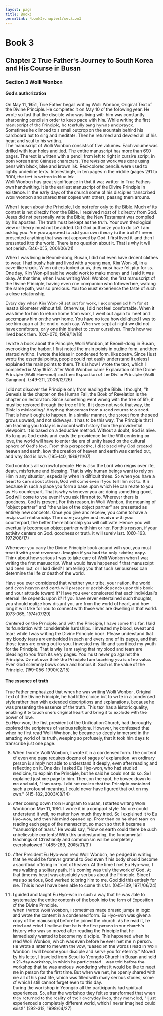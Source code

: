 ```yaml
---
layout: page
title: Book3
permalink: /book3/chapter2/section3
---
```

# Book 3

## Chapter 2 True Father's Journey to South Korea and His Course in Busan

### Section 3 Wolli Wonbon

#### God's authorization
On May 11, 1951, True Father began writing Wolli Wonbon, Original Text of the Divine
Principle. He completed it on May 10 of the following year. He wrote so fast that the disciple who
was living with him was constantly sharpening pencils in order to keep pace with him. While
writing the first manuscript of the Principle, he tearfully sang hymns and prayed. Sometimes he
climbed to a small outcrop on the mountain behind his cardboard hut to sing and meditate. Then
he returned and devoted all of his heart and soul to his writing.  
The manuscript of Wolli Wonbon consists of five volumes. Each volume was drilled with four
holes and tied. The entire manuscript has more than 690 pages. The text is written with a pencil
from left to right in cursive script, in both Korean and Chinese characters. The revision work was
done using pens with black, blue and brown ink. Red-colored pencils were used to lightly
underline texts. Interestingly, in ten pages in the middle (pages 291 to 300), the text is written in
blue ink.  
Wolli Wonbon has great significance in that it was written in True Fathers own handwriting. It is
the earliest manuscript of the Divine Principle in existence. In the early days of the church some
of his disciples transcribed Wolli Wonbon and shared their copies with others, passing them
around.

When I teach about the Principle, I do not refer only to the Bible. Much of its content is not directly
from the Bible. I received most of it directly from God. Jesus did not personally write the Bible; the New
Testament was compiled by his apostles.
The truth must be kept as the truth. Your own theological view or theory must not be added. Did God
authorize you to do so? I am asking you: Are you approved to add your own theory to the truth? I never
presented anything that was not approved by God. I first lived it, and then I presented it to the world.
There is no question about it. That is why it will not perish. (346-055, 2001/06/21)

When I was living in Beomil-dong, Busan, I did not even have decent clothes to wear. I had bushy hair
and lived with a young man, Kim Won-pil, in a cave-like shack. When others looked at us, they must
have felt pity for us.
One day, Kim Won-pil said he would work to make money and I said it was okay. At that time, when I
was writing Wolli Wonbon, the first manuscript of the Divine Principle, having even one companion who
followed me, walking the same path, was so precious. You too must experience the taste of such a close
relationship.

Every day when Kim Won-pil set out for work, I accompanied him for at least a kilometer without fail.
Otherwise, I did not feel comfortable. When it was time for him to return home from work, I went out
again to meet and accompany him on the way home. You have no idea how delighted I was to see him
again at the end of each day. When we slept at night we did not have comforters, only one thin blanket to
cover ourselves. That's how we lived back then. (026-070, 1969/10/18)

I wrote a book about the Principle, Wolli Wonbon, at Beomil-dong in Busan, overlooking the harbor. I
first noted the main points in outline form, and then started writing. I wrote the ideas in condensed form,
like poetry. Since I just wrote the essential points, people could not easily understand it unless I explained
the main points to them. This is how I wrote the text, which I completed in May 1952.
After Wolli Wonbon came Explanation of the Divine Principle (Wolli Hae-seol) and then Exposition of
the Divine Principle (Wolli Gangnon). (549-211, 2006/12/26)

I did not discover the Principle only from reading the Bible. I thought, "If Genesis is the chapter on the
Human Fall, the Book of Revelation is the chapter on restoration. Since something went wrong with the
tree of life, it must be restored through the tree of life. If it does not work that way, the Bible is
misleading." Anything that comes from a seed returns to a seed. That is how it ought to happen. In a
similar manner, the sprout from the seed grows upward, and not sideways. It has to be this way.
The Principle that I am teaching you today is in accord with history from the providential viewpoint. It is
based on a deductive method. Without a doubt, God is alive. As long as God exists and leads the
providence for the Will centering on love, the world will have to enter the era of unity based on the
cultural sphere of God's love. From this perspective, I disclosed why God created heaven and earth, how
the creation of heaven and earth was carried out, and why God is love. (195-140, 1989/11/07)

God comforts all sorrowful people. He is also the Lord who reigns over life, death, misfortune and
blessing. That is why human beings want to rely on Him in any situation, especially when in difficult
times. So when you have a heart to care about others, God will come even if you tell Him not to. It is
because in such a place you form a base upon which He can relate to you as His counterpart. That is why
whenever you are doing something good, God will come to you even if you ask Him not to. Wherever
there is goodness, God is present.
For this reason, in Wolli Wonbon, the meaning of "object partner" and "the value of the object partner"
are presented as entirely new concepts. Once you give and receive, you come to have a reciprocal
relationship. The more you give and receive with your counterpart, the better the relationship you will
cultivate. Hence, you will eventually become an object partner with him or her. For this reason, if your
activity centers on God, goodness or truth, it will surely last. (060-163, 1972/08/17)

Whenever you carry the Divine Principle book around with you, you must treat it with great reverence.
Imagine if you had the only existing copy. Think about how serious I was to take care of Wolli Wonbon
when I was writing the first manuscript. What would have happened if that manuscript had been lost, or I
had died? I am telling you that such seriousness can determine the life or death of the world.

Have you ever considered that whether your tribe, your nation, the world and even heaven and earth will
prosper or perish depends upon this book and your attitude toward it? Have you ever considered that each
individual's eternal life depends upon it? If you have never entertained such thoughts, you should realize
how distant you are from the world of heart, and how long it will take for you to connect with those who
are dwelling in that world. (073-065, 1974/07/29)

Centered on the Principle, and with the Principle, I have come this far. I laid its foundation with
considerable hardships. I invested my blood, sweat and tears while I was writing the Divine Principle
book. Please understand that my bloody tears are embedded in each and every one of its pages, and that
those tears are crying out to you.
I invested my life and sacrificed my youth for the Principle. That is why I am saying that my blood and
tears are pleading to you from its very pages. You must never go against the Principle. Do not ever think
the Principle I am teaching you is of no value. Even God solemnly bows down and honors it. Such is the
value of the Principle. (199-056, 1990/02/15)

#### The essence of truth

True Father emphasized that when he was writing Wolli Wonbon, Original Text of the Divine
Principle, he had little choice but to write in a condensed style rather than with extended
descriptions and explanations, because he was presenting the essence of the truth. This text has a
historic quality, enabling it to touch one's original heart and bring it to explode with the power of
love.  
Eu Hyo-won, the first president of the Unification Church, had thoroughly explored the scriptures
of various religions. However, he confessed that when he first read Wolli Wonbon, he became so
deeply immersed in the amazing world of its truth, weeping so profusely, that it took him days to
transcribe just one page.  

8. When I wrote Wolli Wonbon, I wrote it in a condensed form. The content of even one page requires
dozens of pages of explanation. An ordinary person is simply not able to understand it deeply, even after
reading and reflecting on it. One day I asked Eu Hyo-won, who had studied medicine, to explain the
Principle, but he said he could not do so. So I explained just one page to him. Then, on the spot, he bowed
down to me and said, "I am sorry. I did not realize that the Principle contained such a profound meaning. I
could never have figured that out on my own." (415-182, 2003/08/14)

9. After coming down from Hungnam to Busan, I started writing Wolli Wonbon on May 11, 1951. I
wrote it in a compact style. No one could understand it well, no matter how much they tried. So I
explained it to Eu Hyo-won, and then his mind opened up. From then on he shed tears on reading each
page of the manuscript, so much so that it became a "manuscript of tears." He would say, "How on earth
could there be such unbelievable contents! With this understanding, the fundamental teachings of
Christianity and communism will be completely overshadowed." (485-269, 2005/01/31)

10. After President Eu Hyo-won read Wolli Wonbon, he pledged in writing that he would be forever
grateful to God even if his body should become a sacrificial offering in front of heaven. At the time I met
Eu Hyo-won, I was walking a solitary path. His coming was truly the work of God. At that time my heart
was absolutely serious about the Principle. Since I was so serious, God worked to bring him to me. God
did this entirely for me. This is how I have been able to come this far. (045-139, 1971/06/24)

11. I guided and taught Eu Hyo-won in such a way that he was able to systematize the entire contents of
the book into the form of Exposition of the Divine Principle.  
When I wrote Wolli Wonbon, I sometimes made drastic jumps in logic and wrote the content in a
condensed form. Eu Hyo-won was given a copy of the manuscript before he joined the church. As he read
it, he cried and cried. I believe that he is the first person in our church's history who was so moved after
reading the Principle that he immediately wanted to become my disciple. This happened when he read
Wolli Wonbon, which was even before he ever met me in person.  
He wrote a letter to me with the vow, "Based on the words I read in Wolli Wonbon, I will become your
disciple and serve you for eternity." Moved by his letter, I traveled from Seoul to Yeongdo Church in
Busan and held a 21-day workshop, in which he participated. I was told before the workshop that he was
anxious, wondering what it would be like to meet me in person for the first time. But when we met, he
openly shared with me all of his past life, which was filled with many serious stories, some of which I
still cannot forget even to this day.  
During the workshop in Yeongdo all the participants had spiritual experiences. So, after the workshop
they felt so transformed that when they returned to the reality of their everyday lives, they marveled, "I
just experienced a completely different world, which I never imagined could exist!" (292-318,
1998/04/27)
